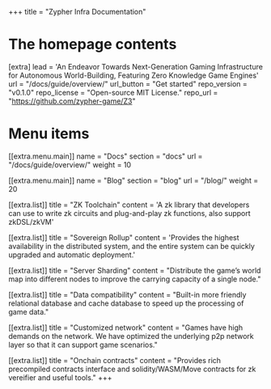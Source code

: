 +++
title = "Zypher Infra Documentation"


# The homepage contents
[extra]
lead = 'An Endeavor Towards Next-Generation Gaming Infrastructure for Autonomous World-Building, Featuring Zero Knowledge Game Engines'
url = "/docs/guide/overview/"
url_button = "Get started"
repo_version = "v0.1.0"
repo_license = "Open-source MIT License."
repo_url = "https://github.com/zypher-game/Z3"

# Menu items
[[extra.menu.main]]
name = "Docs"
section = "docs"
url = "/docs/guide/overview/"
weight = 10

[[extra.menu.main]]
name = "Blog"
section = "blog"
url = "/blog/"
weight = 20

[[extra.list]]
title = "ZK Toolchain"
content = 'A zk library that developers can use to write zk circuits and plug-and-play zk functions, also support zkDSL/zkVM'

[[extra.list]]
title = "Sovereign Rollup"
content = 'Provides the highest availability in the distributed system, and the entire system can be quickly upgraded and automatic deployment.'

[[extra.list]]
title = "Server Sharding"
content = "Distribute the game’s world map into different nodes to improve the carrying capacity of a single node."

[[extra.list]]
title = "Data compatibility"
content = "Built-in more friendly relational database and cache database to speed up the processing of game data."

[[extra.list]]
title = "Customized network"
content = "Games have high demands on the network. We have optimized the underlying p2p network layer so that it can support game scenarios."

[[extra.list]]
title = "Onchain contracts"
content = "Provides rich precompiled contracts interface and solidity/WASM/Move contracts for zk vereifier and useful tools."
+++
